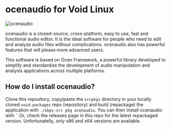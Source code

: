 # ocenaudio for Void Linux
![ocenaudio](https://github.com/th0razin3/vur/assets/158844949/420fa8e7-55de-4d6a-b15b-cb0e84525a8e)

ocenaudio is a closed-source, cross-platform, easy to use, fast and functional audio editor. It is the ideal software for people who need to edit and analyze audio files without complications. ocenaudio also has powerful features that will please more advanced users.

This software is based on Ocen Framework, a powerful library developed to simplify and standardize the development of audio manipulation and analysis applications across multiple platforms.

## How do I install ocenaudio?

Clone this repository, copy/paste the `srcpkgs` directory in your locally cloned `void-packages` repo (repository) and build (repackage) the application with `./xbps-src pkg ocenaudio`. You can then install ocenaudio with ``.Or, check the releases page in this repo for the latest repackaged version. Unfortunatelly, only x86 and x64 versions are available.
